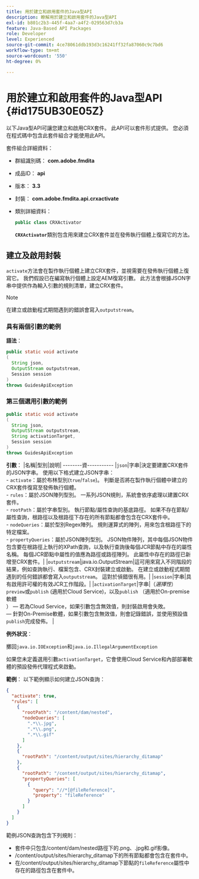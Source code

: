 ```yaml
---
title: 用於建立和啟用套件的Java型API
description: 瞭解用於建立和啟用套件的Java型API
exl-id: b801c2b3-445f-4aa7-a4f2-029563d7cb3a
feature: Java-Based API Packages
role: Developer
level: Experienced
source-git-commit: 4ce78061ddb193d3c16241ff32fa87060c9c7bd6
workflow-type: tm+mt
source-wordcount: '550'
ht-degree: 0%

---
```


# 用於建立和啟用套件的Java型API {#id175UB30E05Z}

以下Java型API可讓您建立和啟用CRX套件。 此API可以套件形式提供。 您必須在程式碼中包含此套件組合才能使用此API。

套件組合詳細資料：

- 群組識別碼： **com.adobe.fmdita**

- 成品ID： **api**

- 版本： **3.3**

- 封裝： **com.adobe.fmdita.api.crxactivate**

- 類別詳細資料：

  ```JAVA
  public class CRXActivator
  ```

  **`CRXActivator`**&#x200B;類別包含用來建立CRX套件並在發佈執行個體上復寫它的方法。


## 建立及啟用封裝

`activate`方法會在製作執行個體上建立CRX套件，並視需要在發佈執行個體上復寫它。 我們假設已在編寫執行個體上設定AEM復寫引數。 此方法會根據JSON字串中提供作為輸入引數的規則清單，建立CRX套件。
>[!NOTE]
>
> 在建立或啟動程式期間遇到的錯誤會寫入`outputstream`。

### 具有兩個引數的範例

**語法**：


```JAVA
public static void activate
(
  String json, 
  OutputStream outputstream, 
  Session session
) 
throws GuidesApiException
```

### 第三個選用引數的範例

```JAVA
public static void activate
(
  String json, 
  OutputStream outputstream,
  String activationTarget, 
  Session session
) 
throws GuidesApiException
```

**引數**：
|名稱|型別|說明|
--------資-----------
|`json`|字串|決定要建置CRX套件的JSON字串。 使用以下格式建立JSON字串： <br>- `activate`：屬於布林型別\(`true`/`false`\)。 判斷是否將在製作執行個體中建立的CRX套件復寫至發佈執行個體。 <br> - `rules`：屬於JSON陣列型別。 一系列JSON規則，系統會依序處理以建置CRX套件。 <br> - `rootPath`：屬於字串型別。 執行節點/屬性查詢的基底路徑。 如果不存在節點/屬性查詢，根路徑以及根路徑下存在的所有節點都會包含在CRX套件中。 <br> - `nodeQueries`：屬於型別Regex陣列。 規則運算式的陣列，用來包含根路徑下的特定檔案。 <br> - `propertyQueries`：屬於JSON陣列型別。 JSON物件陣列，其中每個JSON物件包含要在根路徑上執行的XPath查詢，以及執行查詢後每個JCR節點中存在的屬性名稱。 每個JCR節點中屬性的值應為路徑或路徑陣列。 此屬性中存在的路徑已新增至CRX套件。|
|`outputstream`|java.io.OutputStream|這可用來寫入不同階段的結果，例如查詢執行、檔案包含、CRX封裝建立或啟動。 在建立或啟動程式期間遇到的任何錯誤都會寫入`outputstream`。 這對於偵錯很有用。|
|`session`|字串|具有啟用許可權的有效JCR工作階段。|
|`activationTarget`|字串|（*選擇性*） `preview`或`publish` (適用於Cloud Service)，以及`publish` （適用於On-premise軟體<br>） — 若為Cloud Service，如果引數包含無效值，則封裝啟用會失敗。 <br> — 針對On-Premise軟體，如果引數包含無效值，則會記錄錯誤，並使用預設值`publish`完成發佈。 |

**例外狀況**：

擲回`java.io.IOException`和`java.io.IllegalArgumentException`


如果您未定義選用引數`activationTarget`，它會使用Cloud Service和內部部署軟體的預設發佈代理程式來啟動。


**範例**：
以下範例顯示如何建立JSON查詢：

```JSON
{
  "activate": true,
  "rules": [
    {
      "rootPath": "/content/dam/nested",
      "nodeQueries": [
        ".*\\.jpg",
        ".*\\.png",
        ".*\\.gif"        
      ]
    },
    {
      "rootPath": "/content/output/sites/hierarchy_ditamap"
    },
    {
      "rootPath": "/content/output/sites/hierarchy_ditamap",
      "propertyQueries": [
        {
          "query": "//*[@fileReference]",
          "property": "fileReference"
        }
      ]
    }
  ]
}
```

範例JSON查詢包含下列規則：

- 套件中只包含/content/dam/nested路徑下的.png、.jpg和.gif影像。
- /content/output/sites/hierarchy\_ditamap下的所有節點都會包含在套件中。
- 在/content/output/sites/hierarchy\_ditamap下節點的`fileReference`屬性中存在的路徑包含在套件中。
